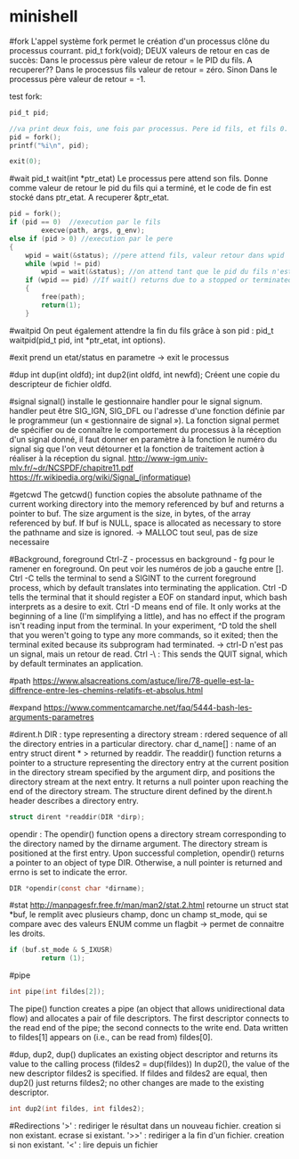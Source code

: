 # minishell

#fork
L'appel système fork permet le création d'un processus clône du processus courrant.
pid_t  fork(void);
DEUX valeurs de retour en cas de succès:
Dans le processus père valeur de retour = le PID du fils. A recuperer??
Dans le processus fils valeur de retour = zéro.
Sinon
Dans le processus père valeur de retour = -1.

test fork: 

```c
pid_t pid;

//va print deux fois, une fois par processus. Pere id fils, et fils 0.
pid = fork();
printf("%i\n", pid);

exit(0);
```

#wait
pid_t wait(int *ptr_etat)
Le processus pere attend son fils.
Donne comme valeur de retour le pid du fils qui a terminé, et le code de fin est stocké dans ptr_etat. A recuperer &ptr_etat.
```c
pid = fork();
if (pid == 0)  //execution par le fils
        execve(path, args, g_env);
else if (pid > 0) //execution par le pere
{
	wpid = wait(&status); //pere attend fils, valeur retour dans wpid
	while (wpid != pid)
		wpid = wait(&status); //on attend tant que le pid du fils n'est pqs retourne
	if (wpid == pid) //If wait() returns due to a stopped or terminated child process, the process ID of                    the child is returned to the calling process.
	{
		free(path);
		return(1);
	}
```

#waitpid
On peut également attendre la fin du fils grâce à son pid : pid_t waitpid(pid_t pid, int *ptr_etat, int options).

#exit 
prend un etat/status en parametre -> exit le processus

#dup
int dup(int oldfd);
int dup2(int oldfd, int newfd);
Créent une copie du descripteur de fichier oldfd.

#signal
signal() installe le gestionnaire handler pour le signal signum. handler peut être SIG_IGN, SIG_DFL ou l'adresse d'une fonction définie par le programmeur (un « gestionnaire de signal »).
La fonction signal permet de spécifier ou de connaître le comportement du processus à la réception d'un signal donné, il faut donner en paramètre à la fonction le numéro du signal sig que l'on veut détourner et la fonction de traitement action à réaliser à la réception du signal.
http://www-igm.univ-mlv.fr/~dr/NCSPDF/chapitre11.pdf
https://fr.wikipedia.org/wiki/Signal_(informatique) 

#getcwd
The getcwd() function copies the absolute pathname of the current working directory into the memory referenced by buf and returns a pointer to buf.  The size argument is the size, in bytes, of the array referenced by buf.
If buf is NULL, space is allocated as necessary to store the pathname and size is ignored.  -> MALLOC tout seul, pas de size necessaire

#Background, foreground
Ctrl-Z - processus en background - fg pour le ramener en foreground. On peut voir les numéros de job a gauche entre [].
Ctrl -C tells the terminal to send a SIGINT to the current foreground process, which by default translates into terminating the application.
Ctrl -D tells the terminal that it should register a EOF on standard input, which bash interprets as a desire to exit. Ctrl -D means end of file. It only works at the beginning of a line (I'm simplifying a little), and has no effect if the program isn't reading input from the terminal. In your experiment, ^D told the shell that you weren't going to type any more commands, so it exited; then the terminal exited because its subprogram had terminated. -> ctrl-D n'est pas un signal, mais un retour de read.
Ctrl -\ : This sends the QUIT signal, which by default terminates an application.

#path
https://www.alsacreations.com/astuce/lire/78-quelle-est-la-diffrence-entre-les-chemins-relatifs-et-absolus.html

#expand 
https://www.commentcamarche.net/faq/5444-bash-les-arguments-parametres

#dirent.h
DIR : type representing a directory stream : rdered sequence of all the directory entries in a particular directory.
char d_name[] : name of an entry
struct dirent * > returned by readdir.
The readdir() function returns a pointer to a structure representing the directory entry at the current position in the directory stream specified by the argument dirp, and positions the directory stream at the next entry. 
It returns a null pointer upon reaching the end of the directory stream. The structure dirent defined by the dirent.h header describes a directory entry.

```c
struct dirent *readdir(DIR *dirp);
```

opendir : The opendir() function opens a directory stream corresponding to the directory named by the dirname argument. The directory stream is positioned at the first entry. Upon successful completion, opendir() returns a pointer to an object of type DIR. Otherwise, a null pointer is returned and errno is set to indicate the error.

```c
DIR *opendir(const char *dirname);
```

#stat
http://manpagesfr.free.fr/man/man2/stat.2.html
retourne un struct stat *buf, le remplit avec plusieurs champ, donc un champ st_mode, qui se compare avec des valeurs ENUM comme un flagbit -> permet de connaitre les droits.
```c
if (buf.st_mode & S_IXUSR)
        return (1);
```

#pipe
```c
int pipe(int fildes[2]);
```
The pipe() function creates a pipe (an object that allows unidirectional data flow) and allocates a pair of file descriptors.  The first descriptor connects to the read end of the pipe; the second connects to the write end.
Data written to fildes[1] appears on (i.e., can be read from) fildes[0].

#dup, dup2, 
 dup() duplicates an existing object descriptor and returns its value to the calling process (fildes2 = dup(fildes))
 In dup2(), the value of the new descriptor fildes2 is specified.  If fildes and fildes2 are equal, then dup2() just returns fildes2; no other changes are made to the existing descriptor.
 ```c
 int dup2(int fildes, int fildes2);
 ```

#Redirections
'>' : rediriger le résultat dans un nouveau fichier. creation si non existant. ecrase si existant.
'>>' : rediriger a la fin d'un fichier. creation si non existant.
'<' : lire depuis un fichier
